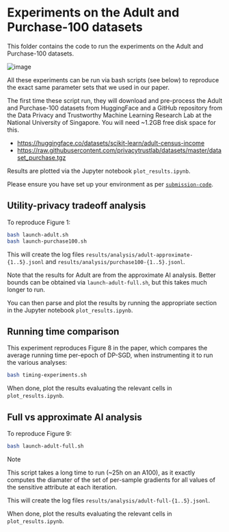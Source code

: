 # Experiments on the Adult and Purchase-100 datasets

This folder contains the code to run the experiments on the Adult and Purchase-100 datasets.

![image](https://github.com/microsoft/dpsgd-calculator/assets/2278118/38f4ac1c-f898-431f-a82f-2217147c516d)

All these experiments can be run via bash scripts (see below) to reproduce the exact same parameter sets that we used in our paper.

The first time these script run, they will download and pre-process the Adult and Purchase-100 datasets from HuggingFace and a GitHub repository from the Data Privacy and Trustworthy Machine Learning Research Lab at the National University of Singapore. You will need ~1.2GB free disk space for this.

 - https://huggingface.co/datasets/scikit-learn/adult-census-income
 - https://raw.githubusercontent.com/privacytrustlab/datasets/master/dataset_purchase.tgz

Results are plotted via the Jupyter notebook `plot_results.ipynb`.

Please ensure you have set up your environment as per [`submission-code`](/submission-code).


## Utility-privacy tradeoff analysis

To reproduce Figure 1:

```bash
bash launch-adult.sh
bash launch-purchase100.sh
```

This will create the log files `results/analysis/adult-approximate-{1..5}.jsonl` and `results/analysis/purchase100-{1..5}.jsonl`.

Note that the results for Adult are from the approximate AI analysis. Better bounds can be obtained via `launch-adult-full.sh`, but this takes much longer to run.

You can then parse and plot the results by running the appropriate section in the Jupyter notebook `plot_results.ipynb`.


## Running time comparison

This experiment reproduces Figure 8 in the paper, which compares the average running time per-epoch of DP-SGD, when instrumenting it to run the various analyses:

```bash
bash timing-experiments.sh
```

When done, plot the results evaluating the relevant cells in `plot_results.ipynb`.


## Full vs approximate AI analysis

To reproduce Figure 9:

```bash
bash launch-adult-full.sh
```

> [!NOTE]
> This script takes a long time to run (~25h on an A100), as it exactly computes the diamater of the set of per-sample gradients for all values of the sensitive attribute at each iteration.

This will create the log files `results/analysis/adult-full-{1..5}.jsonl`.

When done, plot the results evaluating the relevant cells in `plot_results.ipynb`.
